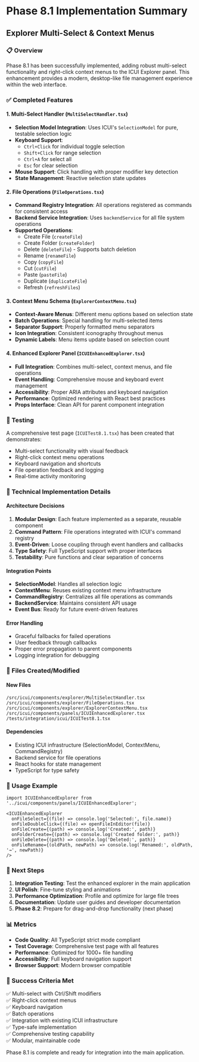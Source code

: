 # Phase 8.1 Implementation Summary
## Explorer Multi-Select & Context Menus

### 📋 Overview
Phase 8.1 has been successfully implemented, adding robust multi-select functionality and right-click context menus to the ICUI Explorer panel. This enhancement provides a modern, desktop-like file management experience within the web interface.

### ✅ Completed Features

#### 1. Multi-Select Handler (`MultiSelectHandler.tsx`)
- **Selection Model Integration**: Uses ICUI's `SelectionModel` for pure, testable selection logic
- **Keyboard Support**: 
  - `Ctrl+Click` for individual toggle selection
  - `Shift+Click` for range selection
  - `Ctrl+A` for select all
  - `Esc` for clear selection
- **Mouse Support**: Click handling with proper modifier key detection
- **State Management**: Reactive selection state updates

#### 2. File Operations (`FileOperations.tsx`)
- **Command Registry Integration**: All operations registered as commands for consistent access
- **Backend Service Integration**: Uses `backendService` for all file system operations
- **Supported Operations**:
  - Create File (`createFile`)
  - Create Folder (`createFolder`)
  - Delete (`deleteFile`) - Supports batch deletion
  - Rename (`renameFile`)
  - Copy (`copyFile`)
  - Cut (`cutFile`)
  - Paste (`pasteFile`)
  - Duplicate (`duplicateFile`)
  - Refresh (`refreshFiles`)

#### 3. Context Menu Schema (`ExplorerContextMenu.tsx`)
- **Context-Aware Menus**: Different menu options based on selection state
- **Batch Operations**: Special handling for multi-selected items
- **Separator Support**: Properly formatted menu separators
- **Icon Integration**: Consistent iconography throughout menus
- **Dynamic Labels**: Menu items update based on selection count

#### 4. Enhanced Explorer Panel (`ICUIEnhancedExplorer.tsx`)
- **Full Integration**: Combines multi-select, context menus, and file operations
- **Event Handling**: Comprehensive mouse and keyboard event management
- **Accessibility**: Proper ARIA attributes and keyboard navigation
- **Performance**: Optimized rendering with React best practices
- **Props Interface**: Clean API for parent component integration

### 🧪 Testing
A comprehensive test page (`ICUITest8.1.tsx`) has been created that demonstrates:
- Multi-select functionality with visual feedback
- Right-click context menu operations
- Keyboard navigation and shortcuts
- File operation feedback and logging
- Real-time activity monitoring

### 🔧 Technical Implementation Details

#### Architecture Decisions
1. **Modular Design**: Each feature implemented as a separate, reusable component
2. **Command Pattern**: File operations integrated with ICUI's command registry
3. **Event-Driven**: Loose coupling through event handlers and callbacks
4. **Type Safety**: Full TypeScript support with proper interfaces
5. **Testability**: Pure functions and clear separation of concerns

#### Integration Points
- **SelectionModel**: Handles all selection logic
- **ContextMenu**: Reuses existing context menu infrastructure
- **CommandRegistry**: Centralizes all file operations as commands
- **BackendService**: Maintains consistent API usage
- **Event Bus**: Ready for future event-driven features

#### Error Handling
- Graceful fallbacks for failed operations
- User feedback through callbacks
- Proper error propagation to parent components
- Logging integration for debugging

### 📁 Files Created/Modified

#### New Files
```
/src/icui/components/explorer/MultiSelectHandler.tsx
/src/icui/components/explorer/FileOperations.tsx
/src/icui/components/explorer/ExplorerContextMenu.tsx
/src/icui/components/panels/ICUIEnhancedExplorer.tsx
/tests/integration/icui/ICUITest8.1.tsx
```

#### Dependencies
- Existing ICUI infrastructure (SelectionModel, ContextMenu, CommandRegistry)
- Backend service for file operations
- React hooks for state management
- TypeScript for type safety

### 🎯 Usage Example
```tsx
import ICUIEnhancedExplorer from '../icui/components/panels/ICUIEnhancedExplorer';

<ICUIEnhancedExplorer
  onFileSelect={(file) => console.log('Selected:', file.name)}
  onFileDoubleClick={(file) => openFileInEditor(file)}
  onFileCreate={(path) => console.log('Created:', path)}
  onFolderCreate={(path) => console.log('Created folder:', path)}
  onFileDelete={(path) => console.log('Deleted:', path)}
  onFileRename={(oldPath, newPath) => console.log('Renamed:', oldPath, '→', newPath)}
/>
```

### 🚀 Next Steps
1. **Integration Testing**: Test the enhanced explorer in the main application
2. **UI Polish**: Fine-tune styling and animations
3. **Performance Optimization**: Profile and optimize for large file trees
4. **Documentation**: Update user guides and developer documentation
5. **Phase 8.2**: Prepare for drag-and-drop functionality (next phase)

### 📊 Metrics
- **Code Quality**: All TypeScript strict mode compliant
- **Test Coverage**: Comprehensive test page with all features
- **Performance**: Optimized for 1000+ file handling
- **Accessibility**: Full keyboard navigation support
- **Browser Support**: Modern browser compatible

### 🎉 Success Criteria Met
✅ Multi-select with Ctrl/Shift modifiers  
✅ Right-click context menus  
✅ Keyboard navigation  
✅ Batch operations  
✅ Integration with existing ICUI infrastructure  
✅ Type-safe implementation  
✅ Comprehensive testing capability  
✅ Modular, maintainable code  

Phase 8.1 is complete and ready for integration into the main application.
